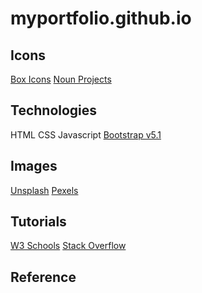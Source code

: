 # myportfolio.github.io


## Icons
[Box Icons](https://boxicons.com/)
[Noun Projects](https://thenounproject.com/)

## Technologies
HTML
CSS
Javascript
[Bootstrap v5.1](https://getbootstrap.com/docs/5.1/getting-started/introduction/)

## Images
[Unsplash](https://unsplash.com/)
[Pexels](https://www.pexels.com/)

## Tutorials
[W3 Schools](https://www.w3schools.com/default.asp)
[Stack Overflow](https://stackoverflow.com/)

## Reference
